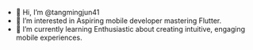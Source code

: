 - 👋 Hi, I’m @tangmingjun41
- 👀 I’m interested in Aspiring mobile developer mastering Flutter. 
- 🌱 I’m currently learning Enthusiastic about creating intuitive, engaging mobile experiences.
